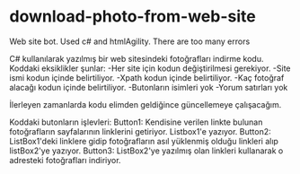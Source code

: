 # download-photo-from-web-site
Web site bot. Used c# and htmlAgility. There are too many errors

C# kullanılarak yazılmış bir web sitesindeki fotoğrafları indirme kodu. Koddaki eksiklikler şunlar:
-Her site için kodun değiştirilmesi gerekiyor.
-Site ismi kodun içinde belirtiliyor.
-Xpath kodun içinde belirtiliyor.
-Kaç fotoğraf alacağı kodun içinde belirtiliyor.
-Butonların isimleri yok
-Yorum satırları yok

İlerleyen zamanlarda kodu elimden geldiğince güncellemeye çalışacağım.

Koddaki butonların işlevleri:
Button1: Kendisine verilen linkte bulunan fotoğrafların sayfalarının linklerini getiriyor. Listbox1'e yazıyor.
Button2: ListBox1'deki linklere gidip fotoğrafların asıl yüklenmiş olduğu linkleri alıp listBox2'ye yazıyor.
Button3: ListBox2'ye yazılmış olan linkleri kullanarak o adresteki fotoğrafları indiriyor.

